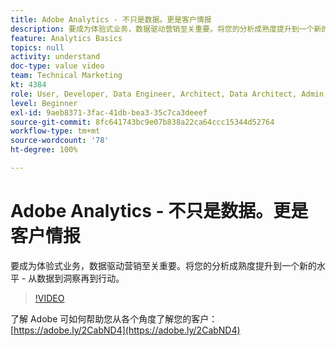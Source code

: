 ```yaml
---
title: Adobe Analytics - 不只是数据。更是客户情报
description: 要成为体验式业务，数据驱动营销至关重要。将您的分析成熟度提升到一个新的水平 - 从数据到洞察再到行动。
feature: Analytics Basics
topics: null
activity: understand
doc-type: value video
team: Technical Marketing
kt: 4384
role: User, Developer, Data Engineer, Architect, Data Architect, Admin, Leader
level: Beginner
exl-id: 9aeb8371-3fac-41db-bea3-35c7ca3deeef
source-git-commit: 8fc641743bc9e07b838a22ca64ccc15344d52764
workflow-type: tm+mt
source-wordcount: '78'
ht-degree: 100%

---
```


# Adobe Analytics - 不只是数据。更是客户情报

要成为体验式业务，数据驱动营销至关重要。将您的分析成熟度提升到一个新的水平 - 从数据到洞察再到行动。

>[!VIDEO](https://video.tv.adobe.com/v/35528/?quality=12&learn=on&captions=chi_hans)

了解 Adobe 可如何帮助您从各个角度了解您的客户：[https://adobe.ly/2CabND4](https://adobe.ly/2CabND4)
